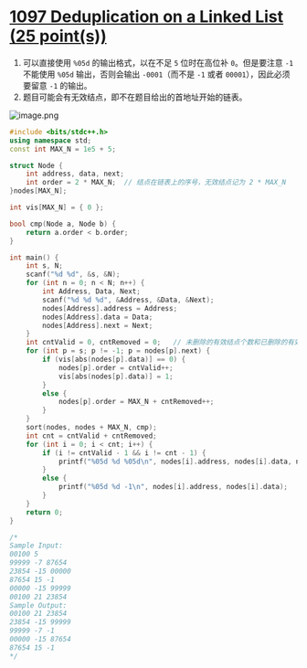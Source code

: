 # [1097 Deduplication on a Linked List (25 point(s))](https://pintia.cn/problem-sets/994805342720868352/problems/994805369774129152)

1. 可以直接使用 `%05d` 的输出格式，以在不足 `5` 位时在高位补 `0`。但是要注意 `-1` 不能使用 `%05d` 输出，否则会输出 `-0001`（而不是 `-1` 或者 `00001`），因此必须要留意 `-1` 的输出。
2. 题目可能会有无效结点，即不在题目给出的首地址开始的链表。

![image.png](https://i.loli.net/2019/09/10/phkdbFG1rZxE2Ty.png)

```c++
#include <bits/stdc++.h>
using namespace std;
const int MAX_N = 1e5 + 5;

struct Node {
	int address, data, next;
	int order = 2 * MAX_N;	// 结点在链表上的序号，无效结点记为 2 * MAX_N
}nodes[MAX_N];

int vis[MAX_N] = { 0 };

bool cmp(Node a, Node b) {
	return a.order < b.order;
}

int main() {
	int s, N;
	scanf("%d %d", &s, &N);
	for (int n = 0; n < N; n++) {
		int Address, Data, Next;
		scanf("%d %d %d", &Address, &Data, &Next);
		nodes[Address].address = Address;
		nodes[Address].data = Data;
		nodes[Address].next = Next;
	}
	int cntValid = 0, cntRemoved = 0;	// 未删除的有效结点个数和已删除的有效结点个数
	for (int p = s; p != -1; p = nodes[p].next) {
		if (vis[abs(nodes[p].data)] == 0) {
			nodes[p].order = cntValid++;
			vis[abs(nodes[p].data)] = 1;
		}
		else {
			nodes[p].order = MAX_N + cntRemoved++;
		}
	}
	sort(nodes, nodes + MAX_N, cmp);
	int cnt = cntValid + cntRemoved;
	for (int i = 0; i < cnt; i++) {
		if (i != cntValid - 1 && i != cnt - 1) {
			printf("%05d %d %05d\n", nodes[i].address, nodes[i].data, nodes[i + 1].address);
		}
		else {
			printf("%05d %d -1\n", nodes[i].address, nodes[i].data);
		}
	}
	return 0;
}

/*
Sample Input:
00100 5
99999 -7 87654
23854 -15 00000
87654 15 -1
00000 -15 99999
00100 21 23854
Sample Output:
00100 21 23854
23854 -15 99999
99999 -7 -1
00000 -15 87654
87654 15 -1
*/

```







